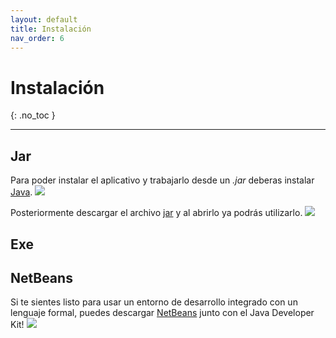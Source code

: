 ```yaml
---
layout: default
title: Instalación
nav_order: 6
---
```


# Instalación
{: .no_toc }

---

## Jar
Para poder instalar el aplicativo y trabajarlo desde un *.jar* deberas instalar [Java](https://www.java.com/es/download/ie_manual.jsp).
![](https://64.media.tumblr.com/2cfff353d05d6827bc3c90be2e38ebb1/95c2003249dc703d-be/s2048x3072/6dc8a039c10dc820b5033611e89dabf26066bd78.png)

Posteriormente descargar el archivo [jar](https://github.com/BrandonRodriguezC/testdesk-documentacion/blob/main/TestDesk.jar) y al abrirlo ya podrás utilizarlo.
![](https://64.media.tumblr.com/d7fa35ab55c705b7a1917895fa9135fd/95c2003249dc703d-ef/s2048x3072/7cf1e955383adc88043b93341f95a3da95d3a41b.png)
## Exe

## NetBeans
Si te sientes listo para usar un entorno de desarrollo integrado con un lenguaje formal, puedes descargar [NetBeans](https://www.oracle.com/technetwork/java/javase/downloads/jdk-netbeans-jsp-3413139-esa.html) junto con el Java Developer Kit!
![](https://64.media.tumblr.com/de405ed74acf16d4d418222f39c27287/fd403ffde12ec285-47/s2048x3072/8c31a752f9adb9f9376b72f991448a24f862313b.png) 

